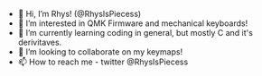 - 👋 Hi, I’m Rhys! (@RhysIsPiecess)
- 👀 I’m interested in QMK Firmware and mechanical keyboards!
- 🌱 I’m currently learning coding in general, but mostly C and it's derivitaves.
- 💞️ I’m looking to collaborate on my keymaps!
- 📫 How to reach me - twitter @RhysIsPiecess

<!---
RhysIsPiecess/RhysIsPiecess is a ✨ special ✨ repository because its `README.md` (this file) appears on your GitHub profile.
You can click the Preview link to take a look at your changes.
--->
